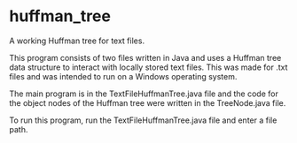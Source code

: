 # huffman_tree
A working Huffman tree for text files.

This program consists of two files written in Java and uses a Huffman tree data structure to interact with locally stored text files. This was made for .txt files and was intended to run on a Windows operating system.

The main program is in the TextFileHuffmanTree.java file and the code for the object nodes of the Huffman tree were written in the TreeNode.java file.

To run this program, run the TextFileHuffmanTree.java file and enter a file path.
